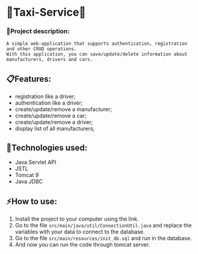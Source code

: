 # :oncoming_taxi:Taxi-Service:oncoming_taxi:

### :milky_way:Project description:
```
A simple web-application that supports authentication, registration and other CRUD operations.
With this application, you can save/update/delete information about manufacturers, drivers and cars.
```

## :clipboard:Features:
+ registration like a driver;
+ authentication like a driver;
+ create/update/remove a manufacturer;
+ create/update/remove a car;
+ create/update/remove a driver;
+ display list of all manufacturers;

## :star2:Technologies used:
+ Java Servlet API
+ JSTL
+ Tomcat 9
+ Java JDBC

## :zap:How to use:
1. Install the project to your computer using the link.
2. Go to the file `src/main/java/util/ConnectionUtil.java` and replace the variables with your data to connect to the database.
3. Go to the file `src/main/resources/init_db.sql` and run in the database.
4. And now you can run the code through tomcat server.
